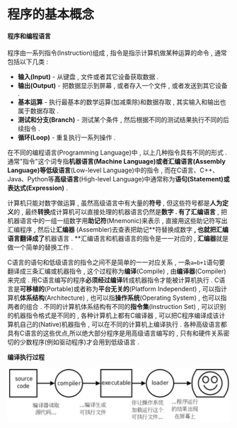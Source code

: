# 程序的基本概念

#### 程序和编程语言

程序由一系列指令\(Instruction\)组成 , 指令是指示计算机做某种运算的命令 , 通常包括以下几类 : 

* **输入\(Input\)** - 从键盘 , 文件或者其它设备获取数据 . 
* **输出\(Output\)** - 把数据显示到屏幕 , 或者存入一个文件 , 或者发送到其它设备 . 
* **基本运算** - 执行最基本的数学运算\(加减乘除\)和数据存取 , 其实输入和输出也属于数据存取 . 
* **测试和分支\(Branch\)** - 测试某个条件 , 然后根据不同的测试结果执行不同的后续指令 . 
* **循环\(Loop\)** - 重复执行一系列操作 . 

在不同的编程语言\(Programming Language\)中 , 以上几种指令具有不同的形式 . 通常"指令"这个词专指**机器语言\(Machine Language\)**或者**汇编语言\(Assembly Language\)**等**低级语言**\(Low-level Language\)中的指令 , 而在C语言、C++、Java、Python等**高级语言**\(High-level Language\)中通常称为**语句\(Statement\)**或**表达式\(Expression\)** . 

计算机只能对数字做运算 , 虽然高级语言中有大量的**符号** , 但这些符号都是**人为定义**的 , 最终**转换**成计算机可以直接处理的机器语言仍然是**数字 . **有了**汇编语言** , 把机器语言中的一组一组数字用**助记符**\(Mnemonic\)来表示 , 直接用这些助记符写出汇编程序 , 然后让**汇编器** \(Assembler\)去查表把助记**符替换成数字 **, 也就把汇编语言翻译成了**机器语言 . **汇编语言和机器语言的指令是一一对应的 , **汇编器**就是做一个简单的替换工作 . 

C语言的语句和低级语言的指令之间不是简单的一一对应关系 , 一条`a=b+1`语句要翻译成三条汇编或机器指令 , 这个过程称为**编译**\(Compile\) , 由**编译器**\(Compiler\)来完成  . 用C语言编写的程序**必须经过编译**转成机器指令才能被计算机执行 . C语言是**可移植的**\(Portable\)或者称为**平台无关的**\(Platform Independent\) , 可以指计算机**体系结构**\(Architecture\) , 也可以指**操作系统**\(Operating System\) , 也可以指两者的组合 . 不同的计算机体系结构有不同的**指令集**\(Instruction Set\) , 可以识别的机器指令格式是不同的 , 各种计算机上都有C编译器 , 可以把C程序编译成该计算机自己的\(Native\)机器指令 , 可以在不同的计算机上编译执行 . 各种高级语言都具有C语言的这些优点,所以绝大部分程序是用高级语言编写的 , 只有和硬件关系密切的少数程序\(例如驱动程序\)才会用到低级语言 . 

**编译执行过程**

![](/assets/bianyizhixingguocheng.png)

